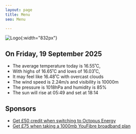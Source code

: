 ```yaml
---
layout: page
title: Menu
seo: Menu

---
```


![Logo](/images/logo.jpg){:width="832px"}

<!-- weather_marker starts -->
## On Friday, 19 September 2025

- The average temperature today is 16.55˚C,
- With highs of 16.65˚C and lows of 16.03˚C,
- It may feel like 16.48˚C with overcast clouds
- The wind speed is 2.24m/s and visibility is 10000m
- The pressure is 1018hPa and humidity is 85%
- The sun will rise at 05:49 and set at 18:14

<!-- weather_marker ends -->

## Sponsors

- [Get £50 credit when switching to Octopus Energy](https://bit.ly/3oD1nnS)
- [Get £75 when taking a 1000mb YouFibre broadband plan](https://aklam.io/91zWhU?)
